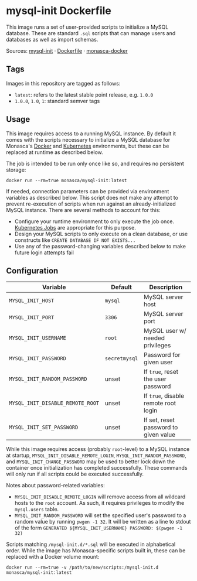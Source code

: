 mysql-init Dockerfile
=====================

This image runs a set of user-provided scripts to initialize a MySQL database.
These are standard `.sql` scripts that can manage users and databases as well as
import schemas.

Sources: [mysql-init][1] &middot; [Dockerfile][2] &middot; [monasca-docker][3]

Tags
----

Images in this repository are tagged as follows:

 * `latest`: refers to the latest stable point release, e.g. `1.0.0`
 * `1.0.0`, `1.0`, `1`: standard semver tags

Usage
-----

This image requires access to a running MySQL instance. By default it comes with
the scripts necessary to initialize a MySQL database for Monasca's
[Docker][3] and [Kubernetes][4] environments, but these can be replaced at
runtime as described below.

The job is intended to be run only once like so, and requires no persistent
storage:

    docker run --rm=true monasca/mysql-init:latest

If needed, connection parameters can be provided via environment variables as
described below. This script does not make any attempt to prevent re-execution
of scripts when run against an already-initialized MySQL instance. There are
several methods to account for this:

 * Configure your runtime environment to only execute the job once.
   [Kubernetes Jobs][5] are appropriate for this purpose.
 * Design your MySQL scripts to only execute on a clean database, or use
   constructs like `CREATE DATABASE IF NOT EXISTS...`
 * Use any of the password-changing variables described below to make future
   login attempts fail

Configuration
-------------

 | Variable              | Default          | Description                     |
 |-----------------------|------------------|---------------------------------|
 | `MYSQL_INIT_HOST`     | `mysql`          | MySQL server host               |
 | `MYSQL_INIT_PORT`     | `3306`           | MySQL server port               |
 | `MYSQL_INIT_USERNAME` | `root`           | MySQL user w/ needed privileges |
 | `MYSQL_INIT_PASSWORD` | `secretmysql`    | Password for given user         |
 | `MYSQL_INIT_RANDOM_PASSWORD`     | unset | If `true`, reset the user password    |
 | `MYSQL_INIT_DISABLE_REMOTE_ROOT` | unset | If `true`, disable remote root login  |
 | `MYSQL_INIT_SET_PASSWORD`        | unset | If set, reset password to given value |

While this image requires access (probably `root`-level) to a MySQL instance at
startup, `MYSQL_INIT_DISABLE_REMOTE_LOGIN`, `MYSQL_INIT_RANDOM_PASSWORD`, and
`MYSQL_INIT_CHANGE_PASSWORD` may be used to better lock down the container
once initialization has completed successfully. These commands will only run
if all scripts could be executed successfully.

Notes about password-related variables:
 * `MYSQL_INIT_DISABLE_REMOTE_LOGIN` will remove access from all wildcard hosts
   to the `root` account. As such, it requires privileges to modify the
   `mysql.users` table.
 * `MYSQL_INIT_RANDOM_PASSWORD` will set the specified user's password to a
   random value by running `pwgen -1 32`. It will be written as a line to stdout
   of the form `GENERATED ${MYSQL_INIT_USERNAME} PASSWORD: $(pwgen -1 32)`

Scripts matching `/mysql-init.d/*.sql` will be executed in alphabetical order.
While the image has Monasca-specific scripts built in, these can be replaced
with a Docker volume mount:

    docker run --rm=true -v /path/to/new/scripts:/mysql-init.d monasca/mysql-init:latest

[1]: https://github.com/hpcloud-mon/monasca-docker/blob/master/mysql-init/
[2]: https://github.com/hpcloud-mon/monasca-docker/blob/master/mysql-init/Dockerfile
[3]: https://github.com/hpcloud-mon/monasca-docker/
[4]: https://github.com/hpcloud-mon/monasca-docker/blob/master/k8s/
[5]: https://kubernetes.io/docs/user-guide/jobs/

